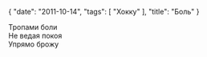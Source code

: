 {
   "date": "2011-10-14",
   "tags": [
      "Хокку"
   ],
   "title": "Боль"
}

Тропами боли  
Не ведая покоя  
Упрямо брожу
